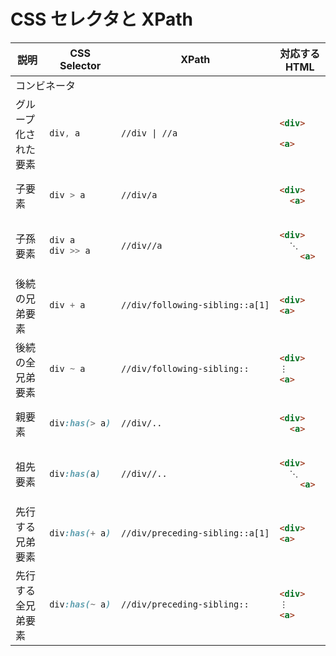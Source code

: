 # CSS セレクタと XPath

<table>
<thead>
<th>説明</th>
<th>CSS Selector</th>
<th>XPath</th>
<th>対応するHTML</th>
</thead>
<tbody>
<tr>
<td colspan="4">コンビネータ</td>
<tr>
<td>グループ化された要素</td>
<td>

```css
div, a
```
</td>
<td>

```xml
//div | //a
```
</td>
<td>

```html
<div>

<a>
```
</td>
</tr>
<tr>
<td>子要素</td>
<td>

```css
div > a
```
</td>
<td>

```xml
//div/a
```
</td>
<td>

```html
<div>
  <a>
```
</td>
</tr>
<tr>
<td>子孫要素</td>
<td>

```css
div a
div >> a
```
</td>
<td>

```xml
//div//a
```
</td>
<td>

```html
<div>
  ⋱
    <a>
```
</td>
</tr>
<tr>
<td>後続の兄弟要素</td>
<td>

```css
div + a
```
</td>
<td>

```xml
//div/following-sibling::a[1]
```
</td>
<td>

```html
<div>
<a>
```
</td>
</tr>
<tr>
<td>後続の全兄弟要素</td>
<td>

```css
div ~ a
```
</td>
<td>

```xml
//div/following-sibling::
```
</td>
<td>

```html
<div>
⋮
<a>
```
</td>
</tr>
<tr>
<td>親要素</td>
<td>

```css
div:has(> a)
```
</td>
<td>

```xml
//div/..
```
</td>
<td>

```html
<div>
  <a>
```
</td>
</tr>
<tr>
<td>祖先要素</td>
<td>

```css
div:has(a)
```
</td>
<td>

```xml
//div//..
```
</td>
<td>

```html
<div>
  ⋱
    <a>
```
</td>
</tr>
<tr>
<td>先行する兄弟要素</td>
<td>

```css
div:has(+ a)
```
</td>
<td>

```xml
//div/preceding-sibling::a[1]
```
</td>
<td>

```html
<div>
<a>
```
</td>
</tr>
<tr>
<td>先行する全兄弟要素</td>
<td>

```css
div:has(~ a)
```
</td>
<td>

```xml
//div/preceding-sibling::
```
</td>
<td>

```html
<div>
⋮
<a>
```
</td>
</tr>
</tbody>
</table>
